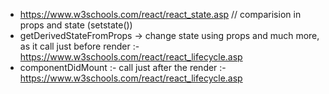 - https://www.w3schools.com/react/react_state.asp // comparision in props and state (setstate())
- getDerivedStateFromProps -> change state using props and much more, as it call just before render :- https://www.w3schools.com/react/react_lifecycle.asp
- componentDidMount :- call just after the render :- https://www.w3schools.com/react/react_lifecycle.asp
